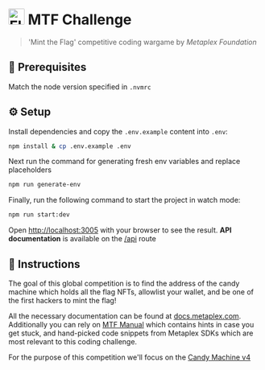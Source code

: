 <h1><img alt="Flag NFT" src="https://i.ibb.co/Hrmd8Gj/metaplex-flag.gif" width="auto" height="32px" style="border-radius:2px;margin-bottom:-4px;"/>&nbsp;MTF Challenge</h1>

> 'Mint the Flag' competitive coding wargame by _Metaplex Foundation_

## 🚩 Prerequisites

Match the node version specified in `.nvmrc`

## ⚙️ Setup

Install dependencies and copy the `.env.example` content into `.env`:

```bash
npm install & cp .env.example .env
```

Next run the command for generating fresh env variables and replace placeholders

```bash
npm run generate-env
```

Finally, run the following command to start the project in watch mode:

```bash
npm run start:dev
```

Open [http://localhost:3005](http://localhost:3005) with your browser to see the result. **API documentation** is available on the [/api](http://localhost:3005/api) route


## 📄 Instructions

The goal of this global competition is to find the address of the candy machine which holds all the flag NFTs, allowlist your wallet, and be one of the first hackers to mint the flag!

All the necessary documentation can be found at [docs.metaplex.com](https://docs.metaplex.com). Additionally you can rely on [MTF Manual](https://todo.com) which contains hints in case you get stuck, and hand-picked code snippets from Metaplex SDKs which are most relevant to this coding challenge.

For the purpose of this competition we'll focus on the [Candy Machine v4](https://developers.metaplex.com/candy-machine)